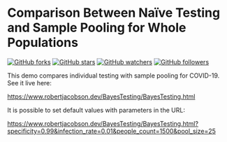 # Comparison Between Naïve Testing and Sample Pooling for Whole Populations

[![GitHub forks](https://img.shields.io/github/forks/rljacobson/BayesTesting.svg?style=social&label=Fork&maxAge=2592000)](https://github.com/rljacobson/BayesTesting/network/)
[![GitHub stars](https://img.shields.io/github/stars/rljacobson/BayesTesting.svg?style=social&label=Star&maxAge=2592000)](https://github.com/rljacobson/BayesTesting/stargazers/)
[![GitHub watchers](https://img.shields.io/github/watchers/rljacobson/BayesTesting.svg?style=social&label=Watch&maxAge=2592000)](https://github.com/rljacobson/BayesTesting/watchers/)
[![GitHub followers](https://img.shields.io/github/followers/rljacobson.svg?style=social&label=Follow&maxAge=2592000)](https://github.com/rljacobson?tab=followers)


This demo compares individual testing with sample pooling for COVID-19. See it live here:

https://www.robertjacobson.dev/BayesTesting/BayesTesting.html

It is possible to set default values with parameters in the URL:

https://www.robertjacobson.dev/BayesTesting/BayesTesting.html?specificity=0.99&infection_rate=0.01&people_count=1500&pool_size=25

